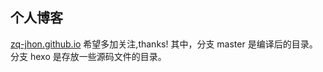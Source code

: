 ## 个人博客
<a href="zq-jhon.github.io" >zq-jhon.github.io</a> 
希望多加关注,thanks!
其中，分支 master 是编译后的目录。
     分支 hexo 是存放一些源码文件的目录。
